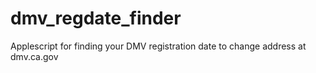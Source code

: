 # dmv_regdate_finder
Applescript for finding your DMV registration date to change address at dmv.ca.gov
